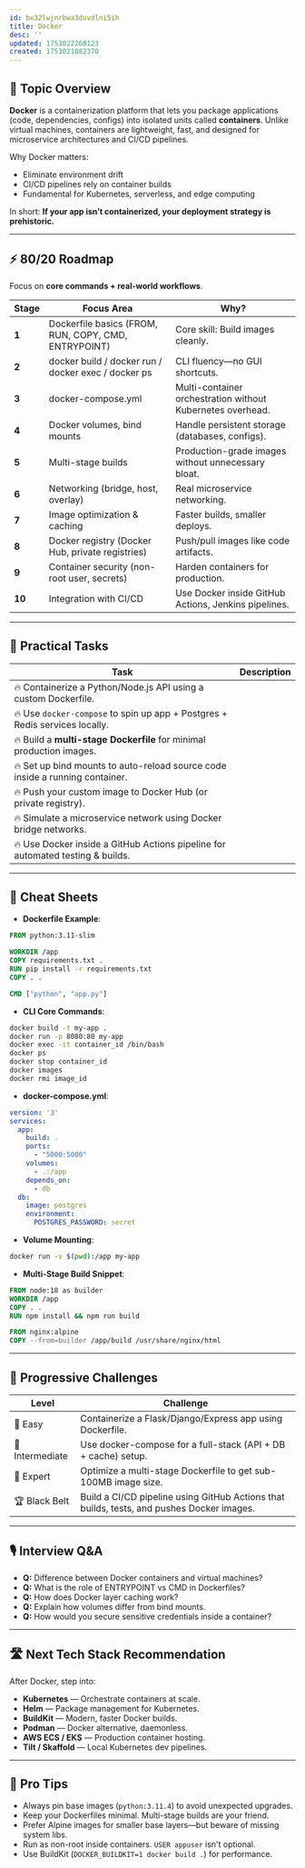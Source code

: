 ```yaml
---
id: bx32lwjnrbwa3duvdlni5ih
title: Docker
desc: ''
updated: 1753022268123
created: 1753021882370
---
```


## 📌 Topic Overview

**Docker** is a containerization platform that lets you package applications (code, dependencies, configs) into isolated units called **containers**. Unlike virtual machines, containers are lightweight, fast, and designed for microservice architectures and CI/CD pipelines.

Why Docker matters:

* Eliminate environment drift
* CI/CD pipelines rely on container builds
* Fundamental for Kubernetes, serverless, and edge computing

In short: **If your app isn’t containerized, your deployment strategy is prehistoric.**

---

## ⚡ 80/20 Roadmap

Focus on **core commands + real-world workflows**.

| Stage  | Focus Area                                           | Why?                                                       |
| ------ | ---------------------------------------------------- | ---------------------------------------------------------- |
| **1**  | Dockerfile basics (FROM, RUN, COPY, CMD, ENTRYPOINT) | Core skill: Build images cleanly.                          |
| **2**  | docker build / docker run / docker exec / docker ps  | CLI fluency—no GUI shortcuts.                              |
| **3**  | docker-compose.yml                                   | Multi-container orchestration without Kubernetes overhead. |
| **4**  | Docker volumes, bind mounts                          | Handle persistent storage (databases, configs).            |
| **5**  | Multi-stage builds                                   | Production-grade images without unnecessary bloat.         |
| **6**  | Networking (bridge, host, overlay)                   | Real microservice networking.                              |
| **7**  | Image optimization & caching                         | Faster builds, smaller deploys.                            |
| **8**  | Docker registry (Docker Hub, private registries)     | Push/pull images like code artifacts.                      |
| **9**  | Container security (non-root user, secrets)          | Harden containers for production.                          |
| **10** | Integration with CI/CD                               | Use Docker inside GitHub Actions, Jenkins pipelines.       |

---

## 🚀 Practical Tasks

| Task                                                                           | Description |
| ------------------------------------------------------------------------------ | ----------- |
| 🔥 Containerize a Python/Node.js API using a custom Dockerfile.                |             |
| 🔥 Use `docker-compose` to spin up app + Postgres + Redis services locally.    |             |
| 🔥 Build a **multi-stage Dockerfile** for minimal production images.           |             |
| 🔥 Set up bind mounts to auto-reload source code inside a running container.   |             |
| 🔥 Push your custom image to Docker Hub (or private registry).                 |             |
| 🔥 Simulate a microservice network using Docker bridge networks.               |             |
| 🔥 Use Docker inside a GitHub Actions pipeline for automated testing & builds. |             |

---

## 🧾 Cheat Sheets

* **Dockerfile Example**:

```dockerfile
FROM python:3.11-slim

WORKDIR /app
COPY requirements.txt .
RUN pip install -r requirements.txt
COPY . .

CMD ["python", "app.py"]
```

* **CLI Core Commands**:

```bash
docker build -t my-app .
docker run -p 8080:80 my-app
docker exec -it container_id /bin/bash
docker ps
docker stop container_id
docker images
docker rmi image_id
```

* **docker-compose.yml**:

```yaml
version: '3'
services:
  app:
    build: .
    ports:
      - "5000:5000"
    volumes:
      - .:/app
    depends_on:
      - db
  db:
    image: postgres
    environment:
      POSTGRES_PASSWORD: secret
```

* **Volume Mounting**:

```bash
docker run -v $(pwd):/app my-app
```

* **Multi-Stage Build Snippet**:

```dockerfile
FROM node:18 as builder
WORKDIR /app
COPY . .
RUN npm install && npm run build

FROM nginx:alpine
COPY --from=builder /app/build /usr/share/nginx/html
```

---

## 🎯 Progressive Challenges

| Level           | Challenge                                                                                 |
| --------------- | ----------------------------------------------------------------------------------------- |
| 🥉 Easy         | Containerize a Flask/Django/Express app using Dockerfile.                                 |
| 🥈 Intermediate | Use docker-compose for a full-stack (API + DB + cache) setup.                             |
| 🥇 Expert       | Optimize a multi-stage Dockerfile to get sub-100MB image size.                            |
| 🏆 Black Belt   | Build a CI/CD pipeline using GitHub Actions that builds, tests, and pushes Docker images. |

---

## 🎙️ Interview Q\&A

* **Q:** Difference between Docker containers and virtual machines?
* **Q:** What is the role of ENTRYPOINT vs CMD in Dockerfiles?
* **Q:** How does Docker layer caching work?
* **Q:** Explain how volumes differ from bind mounts.
* **Q:** How would you secure sensitive credentials inside a container?

---

## 🛣️ Next Tech Stack Recommendation

After Docker, step into:

* **Kubernetes** — Orchestrate containers at scale.
* **Helm** — Package management for Kubernetes.
* **BuildKit** — Modern, faster Docker builds.
* **Podman** — Docker alternative, daemonless.
* **AWS ECS / EKS** — Production container hosting.
* **Tilt / Skaffold** — Local Kubernetes dev pipelines.

---

## 🎩 Pro Tips

* Always pin base images (`python:3.11.4`) to avoid unexpected upgrades.
* Keep your Dockerfiles minimal. Multi-stage builds are your friend.
* Prefer Alpine images for smaller base layers—but beware of missing system libs.
* Run as non-root inside containers. `USER appuser` isn't optional.
* Use BuildKit (`DOCKER_BUILDKIT=1 docker build .`) for performance.
